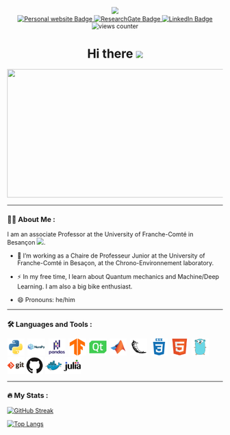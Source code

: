 <div id="header" align="center">
  <img src="https://media.giphy.com/media/xT9IgzoKnwFNmISR8I/giphy.gif" width="100"/>
  <div id="badges">
  <a href="https://www.linkedin.com/in/guillaume-siron-4bb58a1b9/">
    <img src="https://img.shields.io/badge/Website-black" alt="Personal website Badge"/>
  </a>
  <a href="https://www.researchgate.net/profile/Guillaume-Siron">
    <img src="https://img.shields.io/badge/ResearchGate-turquoise" alt="ResearchGate Badge"/>
  </a>
  <a href="https://www.linkedin.com/in/guillaume-siron-4bb58a1b9/">
    <img src="https://img.shields.io/badge/LinkedIn-blue" alt="LinkedIn Badge"/>
  </a>
</div>
<img src="https://komarev.com/ghpvc/?username=G-Siron&style=flat-square&color=blue" alt="views counter"/>
 <h1>
  Hi there
  <img src="https://media.giphy.com/media/hvRJCLFzcasrR4ia7z/giphy.gif" width="30px"/>
</h1>
</div>

<div align="center">
  <img src="https://media.giphy.com/media/dWesBcTLavkZuG35MI/giphy.gif" width="600" height="300"/>
</div>


---


### :man_technologist: About Me :

I am an associate Professor at the University of Franche-Comté in Besançon <img src="https://media.giphy.com/media/WUlplcMpOCEmTGBtBW/giphy.gif" width="30">.

- :telescope: I’m working as a Chaire de Professeur Junior at the University of Franche-Comté in Besaçon, at the Chrono-Environnement laboratory.

- :zap: In my free time, I learn about Quantum mechanics and Machine/Deep Learning. I am also a big bike enthusiast.

- 😄 Pronouns: he/him


---


### :hammer_and_wrench: Languages and Tools :

<div>
  <img src="https://github.com/devicons/devicon/blob/master/icons/python/python-original.svg"  title="Python" alt="Python badge" width="40" height="40"/>&nbsp;
  <img src="https://github.com/devicons/devicon/blob/master/icons/numpy/numpy-original-wordmark.svg"  title="Numpy" alt="Numpy badge" width="40" height="40"/>&nbsp;
  <img src="https://github.com/devicons/devicon/blob/master/icons/pandas/pandas-original-wordmark.svg"  title="Pandas" alt="Pandas badge" width="40" height="40"/>&nbsp;
  <img src="https://github.com/devicons/devicon/blob/master/icons/tensorflow/tensorflow-original.svg"  title="Tensorflow" alt="Tensorflow badge" width="40" height="40"/>&nbsp;
  <img src="https://github.com/devicons/devicon/blob/master/icons/qt/qt-original.svg"  title="Qt" alt="Qt badge" width="40" height="40"/>&nbsp;
  <img src="https://github.com/devicons/devicon/blob/master/icons/matlab/matlab-original.svg"  title="Matlab" alt="Matlab badge" width="40" height="40"/>&nbsp;
  <img src="https://github.com/devicons/devicon/blob/master/icons/flask/flask-original.svg"  title="Flask" alt="Flask badge" width="40" height="40"/>&nbsp;
  <img src="https://github.com/devicons/devicon/blob/master/icons/css3/css3-plain-wordmark.svg"  title="CSS3" alt="CSS badge" width="40" height="40"/>&nbsp;
  <img src="https://github.com/devicons/devicon/blob/master/icons/html5/html5-original.svg" title="HTML5" alt="HTML badge" width="40" height="40"/>&nbsp;
  <img src="https://github.com/devicons/devicon/blob/master/icons/go/go-original.svg" title="Go" alt="Go badge" width="40" height="40"/>&nbsp;
  <img src="https://github.com/devicons/devicon/blob/master/icons/git/git-original-wordmark.svg" title="Git" alt="Git badge" width="40" height="40"/>
  <img src="https://github.com/devicons/devicon/blob/master/icons/github/github-original.svg" title="GitHub" alt="GitHub badge" width="40" height="40"/>
  <img src="https://github.com/devicons/devicon/blob/master/icons/docker/docker-original.svg" title="Docker" alt="Docker badge" width="40" height="40"/>
  <img src="https://github.com/devicons/devicon/blob/master/icons/julia/julia-original-wordmark.svg" title="Julia" alt="Julia badge" width="40" height="40"/>
</div>


---


### :fire: My Stats :

[![GitHub Streak](http://github-readme-streak-stats.herokuapp.com?user=G-Siron&theme=dark&background=000000)](https://git.io/streak-stats)

[![Top Langs](https://github-readme-stats.vercel.app/api/top-langs/?username=G-Siron)](https://github.com/anuraghazra/github-readme-stats)


